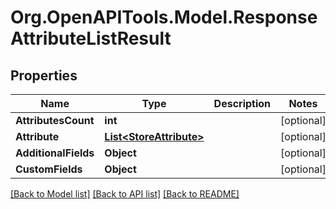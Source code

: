 # Org.OpenAPITools.Model.ResponseAttributeListResult

## Properties

Name | Type | Description | Notes
------------ | ------------- | ------------- | -------------
**AttributesCount** | **int** |  | [optional] 
**Attribute** | [**List&lt;StoreAttribute&gt;**](StoreAttribute.md) |  | [optional] 
**AdditionalFields** | **Object** |  | [optional] 
**CustomFields** | **Object** |  | [optional] 

[[Back to Model list]](../README.md#documentation-for-models) [[Back to API list]](../README.md#documentation-for-api-endpoints) [[Back to README]](../README.md)

